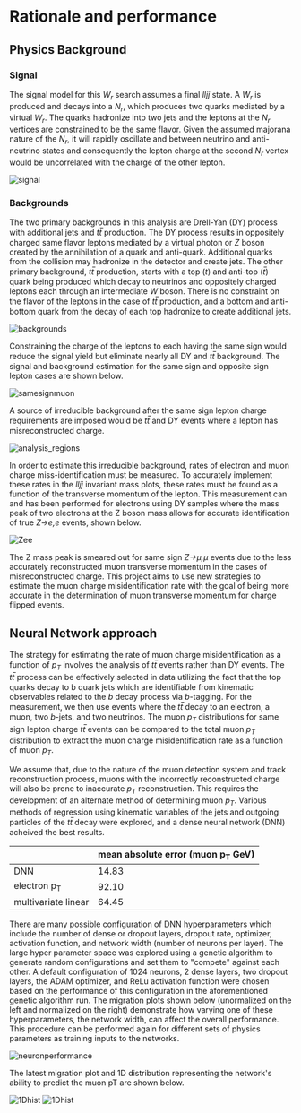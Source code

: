# Rationale and performance

## Physics Background

### Signal

The signal model for this *W<sub>r</sub>* search assumes a final *lljj* state. A *W<sub>r</sub>* is produced and decays into a *N<sub>r</sub>*, which produces two quarks mediated by a virtual *W<sub>r</sub>*. The quarks hadronize into two jets and the leptons at the *N<sub>r</sub>* vertices are constrained to be the same flavor. Given the assumed majorana nature of the *N<sub>r</sub>*, it will rapidly oscillate and between neutrino and anti-neutrino states and consequently the lepton charge at the second *N<sub>r</sub>* vertex would be uncorrelated with the charge of the other lepton.

![signal](figs/signal.png)

### Backgrounds

The two primary backgrounds in this analysis are Drell-Yan (DY) process with additional jets and *tt̅* production. The DY process results in oppositely charged same flavor leptons mediated by a virtual photon or *Z* boson created by the annihilation of a quark and anti-quark. Additional quarks from the collision may hadronize in the detector and create jets. The other primary background, *tt̅* production, starts with a top (*t*) and anti-top (*t̅*) quark being produced which decay to neutrinos and oppositely charged leptons each through an intermediate *W* boson. There is no constraint on the flavor of the leptons in the case of *tt̅* production, and a bottom and anti-bottom quark from the decay of each top hadronize to create additional jets.

![backgrounds](figs/backgrounds.png)

Constraining the charge of the leptons to each having the same sign would reduce the signal yield but eliminate nearly all DY and *tt̅* background. The signal and background estimation for the same sign and opposite sign lepton cases are shown below.

![samesignmuon](figs/mumu.png)

A source of irreducible background after the same sign lepton charge requirements are imposed would be *tt̅* and DY events where a lepton has misreconstructed charge.

![analysis_regions](figs/analysisregions.png)

In order to estimate this irreducible background, rates of electron and muon charge miss-identification must be measured. To accurately implement these rates in the *lljj* invariant mass plots, these rates must be found as a function of the transverse momentum of the lepton. This measurement can and has been performed for electrons using DY samples where the mass peak of two electrons at the Z boson mass allows for accurate identification of true *Z→e,e* events, shown below.

![Zee](figs/OppoSignMassHisto.png)

The Z mass peak is smeared out for same sign *Z→μ,μ* events due to the less accurately reconstructed muon transverse momentum in the cases of misreconstructed charge. This project aims to use new strategies to estimate the muon charge misidentification rate with the goal of being more accurate in the determination of muon transverse momentum for charge flipped events.


## Neural Network approach

The strategy for estimating the rate of muon charge misidentification as a function of *p<sub>T</sub>* involves the analysis of *tt̅* events rather than DY events. The *tt̅* process can be effectively selected in data utilizing the fact that the top quarks decay to b quark jets which are identifiable from kinematic observables related to the *b* decay process via *b*-tagging. For the measurement, we then use events where the *tt̅* decay to an electron, a muon, two *b*-jets, and two neutrinos. The muon *p<sub>T</sub>* distributions for same sign lepton charge *tt̅* events can be compared to the total muon *p<sub>T</sub>* distribution to extract the muon charge misidentification rate as a function of muon *p<sub>T</sub>*. 

We assume that, due to the nature of the muon detection system and track reconstruction process, muons with the incorrectly reconstructed charge will also be prone to inaccurate *p<sub>T</sub>* reconstruction. This requires the development of an alternate method of determining muon *p<sub>T</sub>*. Various methods of regression using kinematic variables of the jets and outgoing particles of the *tt̅* decay were explored, and a dense neural network (DNN) acheived the best results. 

<div align="center">

|       | mean absolute error (muon p<sub>T</sub> GeV) |
| ----------- | ----------- |
| DNN      | 14.83       |
| electron p<sub>T</sub>   | 92.10        |
| multivariate linear | 64.45        |

</div>  
  
There are many possible configuration of DNN hyperparameters which include the number of dense or dropout layers, dropout rate, optimizer, activation function, and network width (number of neurons per layer). The large hyper parameter space was explored using a genetic algorithm to generate random configurations and set them to "compete" against each other. A default configuration of 1024 neurons, 2 dense layers, two dropout layers, the ADAM optimizer, and ReLu activation function were chosen based on the performance of this configuration in the aforementioned genetic algorithm run. The migration plots shown below (unormalized on the left and normalized on the right) demonstrate how varying one of these hyperparameters, the network width, can affect the overall performance. This procedure can be performed again for different sets of physics parameters as training inputs to the networks. 

![neuronperformance](figs/neurons.png)

The latest migration plot and 1D distribution representing the network's ability to predict the muon pT are shown below.

![1Dhist](figs/1DmuonHist.png)
![1Dhist](figs/normed2Dhist.png)


